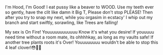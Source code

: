 I'm Hood, I'm Good! I eat pussy like a beaver to WOOD.
Use my teeth ever so gently, have the clit like damn it Big T, Please don't stop PLEASE!
Then after you try to snap my next, while you orgasim in ecstacy' 
I whip out my branch and start swiftly, sorawling, like Trees are falling! 

My sex is On Fire! Youuuuuuuuuuuu Know it's what you desire!
If youuuuu need time without a room mate, its ohhhhkay, as long as my vaults safe!
If another tree plants roots it's Over! Youuuuuuuu wouldn't be able to stop this 4 leaf clover!😳🤭🍀
